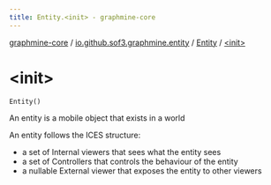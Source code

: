 ```yaml
---
title: Entity.<init> - graphmine-core
---
```


[graphmine-core](../../index.html) / [io.github.sof3.graphmine.entity](../index.html) / [Entity](index.html) / [&lt;init&gt;](./-init-.html)

# &lt;init&gt;

`Entity()`

An entity is a mobile object that exists in a world

An entity follows the ICES structure:

* a set of Internal viewers that sees what the entity sees
* a set of Controllers that controls the behaviour of the entity
* a nullable External viewer that exposes the entity to other viewers
